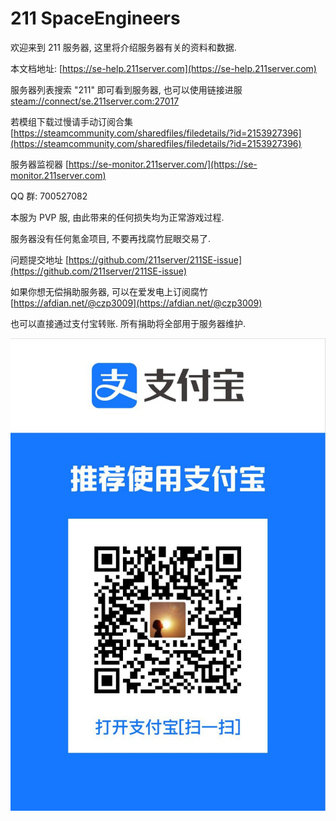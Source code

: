 # 211 SpaceEngineers

欢迎来到 211 服务器, 这里将介绍服务器有关的资料和数据.

本文档地址: [https://se-help.211server.com](https://se-help.211server.com)

服务器列表搜索 "211" 即可看到服务器, 也可以使用链接进服 [steam://connect/se.211server.com:27017](steam://connect/se.211server.com:27017)

若模组下载过慢请手动订阅合集 [https://steamcommunity.com/sharedfiles/filedetails/?id=2153927396](https://steamcommunity.com/sharedfiles/filedetails/?id=2153927396)

服务器监视器 [https://se-monitor.211server.com/](https://se-monitor.211server.com)

QQ 群: 700527082

本服为 PVP 服, 由此带来的任何损失均为正常游戏过程.

服务器没有任何氪金项目, 不要再找腐竹屁眼交易了.

问题提交地址 [https://github.com/211server/211SE-issue](https://github.com/211server/211SE-issue)

如果你想无偿捐助服务器, 可以在爱发电上订阅腐竹 [https://afdian.net/@czp3009](https://afdian.net/@czp3009)

也可以直接通过支付宝转账. 所有捐助将全部用于服务器维护.

![](<.gitbook/assets/image (13).png>)

